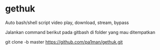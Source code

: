 # gethuk
Auto bash/shell script video play, download, stream, bypass

Jalankan command berikut pada gitbash di folder yang mau ditempatkan 

git clone -b master https://github.com/pa1man/gethuk.git
